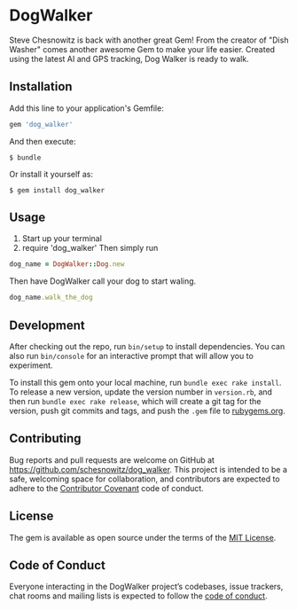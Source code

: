 # DogWalker

Steve Chesnowitz is back with another great Gem!  From the creator of "Dish Washer" comes another awesome Gem to make your life easier.  Created using the latest AI and GPS tracking, Dog Walker is ready to walk.

## Installation

Add this line to your application's Gemfile:

```ruby
gem 'dog_walker'
```

And then execute:

    $ bundle

Or install it yourself as:

    $ gem install dog_walker

## Usage
1. Start up your terminal
2. require 'dog_walker'
Then simply run
```ruby
dog_name = DogWalker::Dog.new
```
Then have DogWalker call your dog to start waling.
```ruby
dog_name.walk_the_dog
```
## Development

After checking out the repo, run `bin/setup` to install dependencies. You can also run `bin/console` for an interactive prompt that will allow you to experiment.

To install this gem onto your local machine, run `bundle exec rake install`. To release a new version, update the version number in `version.rb`, and then run `bundle exec rake release`, which will create a git tag for the version, push git commits and tags, and push the `.gem` file to [rubygems.org](https://rubygems.org).

## Contributing

Bug reports and pull requests are welcome on GitHub at https://github.com/schesnowitz/dog_walker. This project is intended to be a safe, welcoming space for collaboration, and contributors are expected to adhere to the [Contributor Covenant](http://contributor-covenant.org) code of conduct.

## License

The gem is available as open source under the terms of the [MIT License](http://opensource.org/licenses/MIT).

## Code of Conduct

Everyone interacting in the DogWalker project’s codebases, issue trackers, chat rooms and mailing lists is expected to follow the [code of conduct](https://github.com/[USERNAME]/dog_walker/blob/master/CODE_OF_CONDUCT.md).
